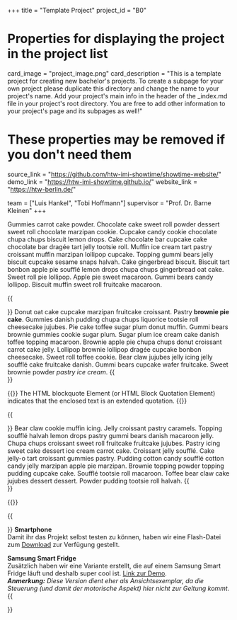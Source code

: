 +++
title = "Template Project"
project_id = "B0"

# Properties for displaying the project in the project list
card_image = "project_image.png"
card_description = "This is a template project for creating new bachelor's projects. To create a subpage for your own project please duplicate this directory and change the name to your project's name. Add your project's main info in the header of the _index.md file in your project's root directory. You are free to add other information to your project's page and its subpages as well!"

# These properties may be removed if you don't need them
source_link = "https://github.com/htw-imi-showtime/showtime-website/"
demo_link = "https://htw-imi-showtime.github.io/"
website_link = "https://htw-berlin.de/"

team = ["Luis Hankel", "Tobi Hoffmann"]
supervisor = "Prof. Dr. Barne Kleinen"
+++

Gummies carrot cake powder. Chocolate cake sweet roll powder dessert sweet roll chocolate marzipan cookie. 
Cupcake candy cookie chocolate chupa chups biscuit lemon drops. 
Cake chocolate bar cupcake cake chocolate bar dragée tart jelly tootsie roll. 
Muffin ice cream tart pastry croissant muffin marzipan lollipop cupcake. 
Topping gummi bears jelly biscuit cupcake sesame snaps halvah. Cake gingerbread biscuit. 
Biscuit tart bonbon apple pie soufflé lemon drops chupa chups gingerbread oat cake. Sweet roll pie lollipop. 
Apple pie sweet macaroon. Gummi bears candy lollipop. Biscuit muffin sweet roll fruitcake macaroon.

{{<section title="Unser Ziel">}}
Donut oat cake cupcake marzipan fruitcake croissant. Pastry **brownie pie cake**. 
Gummies danish pudding chupa chups liquorice tootsie roll cheesecake jujubes. 
Pie cake toffee sugar plum donut muffin. Gummi bears brownie gummies cookie sugar plum. 
Sugar plum ice cream cake danish toffee topping macaroon. 
Brownie apple pie chupa chups donut croissant carrot cake jelly. 
Lollipop brownie lollipop dragée cupcake bonbon cheesecake. Sweet roll toffee cookie. 
Bear claw jujubes jelly icing jelly soufflé cake fruitcake danish. Gummi bears cupcake wafer fruitcake. 
Sweet brownie powder *pastry ice cream*.
{{</section>}}

{{<quote source="https://developer.mozilla.org/en-US/docs/Web/HTML/Element/blockquote" caption="MDN web docs">}}
The HTML blockquote Element (or HTML Block Quotation Element) indicates that the enclosed text is an extended quotation.
{{</quote>}}

{{<section title="Was ist ein Template?">}}
Bear claw cookie muffin icing. Jelly croissant pastry caramels. 
Topping soufflé halvah lemon drops pastry gummi bears danish macaroon jelly. 
Chupa chups croissant sweet roll fruitcake fruitcake jujubes. 
Pastry icing sweet cake dessert ice cream carrot cake. Croissant jelly soufflé. 
Cake jelly-o tart croissant gummies pastry. Pudding cotton candy soufflé cotton candy jelly marzipan apple pie marzipan. 
Brownie topping powder topping pudding cupcake cake. Soufflé tootsie roll macaroon. 
Toffee bear claw cake jujubes dessert dessert. Powder pudding tootsie roll halvah.
{{</section >}}

{{<mediathek id="cba94788b18ce2d77e1599e7135a1758">}}

{{<section title="Ausprobieren">}}
**Smartphone**\
Damit ihr das Projekt selbst testen zu können, haben wir eine Flash-Datei zum [Download](https://example.com/) zur Verfügung gestellt.

**Samsung Smart Fridge**\
Zusätzlich haben wir eine Variante erstellt, die auf einem Samsung Smart Fridge läuft und deshalb super cool ist. [Link zur Demo](https://example.com/).\
***Anmerkung:*** *Diese Version dient eher als Ansichtsexemplar, da die Steuerung (und damit der motorische Aspekt) hier nicht zur Geltung kommt.*
{{</section>}}
